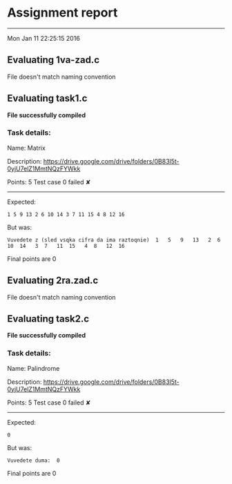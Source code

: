 # Assignment report
---
Mon Jan 11 22:25:15 2016

## Evaluating 1va-zad.c

File doesn't match naming convention

## Evaluating task1.c

**File successfully compiled**

### Task details:

Name: Matrix

Description: https://drive.google.com/drive/folders/0B83l5t-0yjU7elZ1MmtNQzFYWkk

Points: 5
Test case 0 failed ✘ 

---
Expected:
```
1 5 9 13 2 6 10 14 3 7 11 15 4 8 12 16
```
But was:
```
Vuvedete z (sled vsqka cifra da ima raztoqnie)  1	5	9	13	 2	6	10	14	 3	7	11	15	 4	8	12	16
```

 Final points are 0
## Evaluating 2ra.zad.c

File doesn't match naming convention

## Evaluating task2.c

**File successfully compiled**

### Task details:

Name: Palindrome

Description: https://drive.google.com/drive/folders/0B83l5t-0yjU7elZ1MmtNQzFYWkk

Points: 5
Test case 0 failed ✘ 

---
Expected:
```
0
```
But was:
```
Vuvedete duma:  0
```

 Final points are 0
